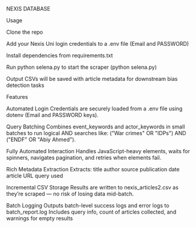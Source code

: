 
NEXIS DATABASE

Usage

Clone the repo

Add your Nexis Uni login credentials to a .env file (Email and PASSWORD)

Install dependencies from requirements.txt

Run python selena.py to start the scraper
(python selena.py)

Output CSVs will be saved with article metadata for downstream bias detection tasks


Features

Automated Login
Credentials are securely loaded from a .env file using dotenv (Email and PASSWORD keys).

Query Batching
Combines event_keywords and actor_keywords in small batches to run logical AND searches like:
("War crimes" OR "IDPs") AND ("ENDF" OR "Abiy Ahmed").

Fully Automated Interaction
Handles JavaScript-heavy elements, waits for spinners, navigates 
pagination, and retries when elements fail.

Rich Metadata Extraction
Extracts:
title
author
source
publication date
article URL
query used

Incremental CSV Storage
Results are written to nexis_articles2.csv as they’re scraped — no risk of losing data mid-batch.

Batch Logging
Outputs batch-level success logs and error logs to batch_report.log
Includes query info, count of articles collected, and warnings for empty results





